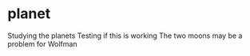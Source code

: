 # planet
Studying the planets
Testing if this is working
The two moons may be a problem for Wolfman
